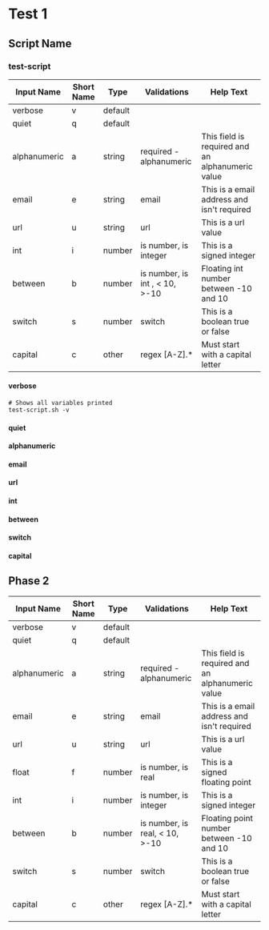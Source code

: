 # Test 1

## Script Name			

### test-script

| Input Name   | Short Name | Type    | Validations                    | Help Text                                        |
|--------------|------------|---------|--------------------------------|--------------------------------------------------|
| verbose      | v          | default |                                |                                                  |
| quiet        | q          | default |                                |                                                  |
| alphanumeric | a          | string  | required - alphanumeric        | This field is required and an alphanumeric value |
| email        | e          | string  | email                          | This is a email address and isn't required       |
| url          | u          | string  | url                            | This is a url value                              |
| int          | i          | number  | is number, is integer          | This is a signed integer                         |
| between      | b          | number  | is number, is int , < 10, >-10 | Floating int number between -10 and 10           |
| switch       | s          | number  | switch                         | This is a boolean true or false                  |
| capital      | c          | other   | regex [A-Z].*                  | Must start with a capital letter                 |

#### verbose

```
# Shows all variables printed
test-script.sh -v
```


#### quiet

#### alphanumeric

#### email

#### url

#### int

#### between

#### switch

#### capital

## Phase 2


| Input Name   | Short Name | Type    | Validations                    | Help Text                                        |
|--------------|------------|---------|--------------------------------|--------------------------------------------------|
| verbose      | v          | default |                                |                                                  |
| quiet        | q          | default |                                |                                                  |
| alphanumeric | a          | string  | required - alphanumeric        | This field is required and an alphanumeric value |
| email        | e          | string  | email                          | This is a email address and isn't required       |
| url          | u          | string  | url                            | This is a url value                              |
| float        | f          | number  | is number, is real             | This is a signed floating point                  |
| int          | i          | number  | is number, is integer          | This is a signed integer                         |
| between      | b          | number  | is number, is real, < 10, >-10 | Floating point number between -10 and 10         |
| switch       | s          | number  | switch                         | This is a boolean true or false                  |
| capital      | c          | other   | regex [A-Z].*                  | Must start with a capital letter                 |

